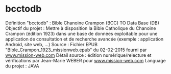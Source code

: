 # bcctodb
Définition "bcctodb" : Bible Chanoine Crampon (BCC) TO Data Base (DB)
Objectif du projet : Mettre à disposition la Bible Catholique du Chanoine Crampon (édition 1923) dans une base de données exploitable pour une application de consultation et de recherche avancée (exemple : application Android, site web, ...)
Source : Fichier EPUB "Bible_Crampon_1923_missionweb.epub" du 02-02-2015 fourni par www.mission-web.com
Détail source : édition numérique/relecture et vérifications par Jean-Marie WEBER pour www.mission-web.com
Language du projet : JAVA
